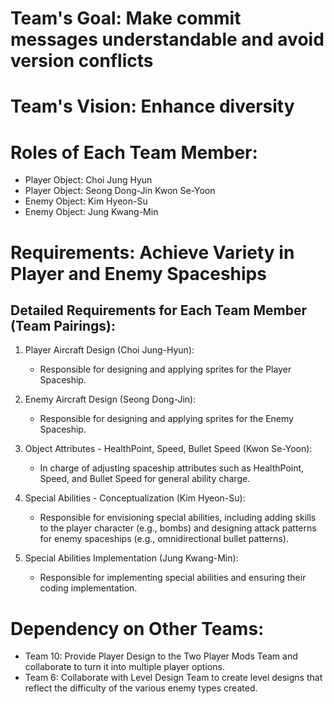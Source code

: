# Team's Goal: Make commit messages understandable and avoid version conflicts

# Team's Vision: Enhance diversity

# Roles of Each Team Member:
- Player Object: Choi Jung Hyun
- Player Object: Seong Dong-Jin Kwon Se-Yoon
- Enemy Object: Kim Hyeon-Su
- Enemy Object: Jung Kwang-Min

# Requirements: Achieve Variety in Player and Enemy Spaceships

## Detailed Requirements for Each Team Member (Team Pairings):
1. Player Aircraft Design (Choi Jung-Hyun):
   - Responsible for designing and applying sprites for the Player Spaceship.

2. Enemy Aircraft Design (Seong Dong-Jin):
   - Responsible for designing and applying sprites for the Enemy Spaceship.

3. Object Attributes - HealthPoint, Speed, Bullet Speed (Kwon Se-Yoon):
   - In charge of adjusting spaceship attributes such as HealthPoint, Speed, and Bullet Speed for general ability charge.

4. Special Abilities - Conceptualization (Kim Hyeon-Su):
   - Responsible for envisioning special abilities, including adding skills to the player character (e.g., bombs) and designing attack patterns for enemy spaceships (e.g., omnidirectional bullet patterns).

5. Special Abilities Implementation (Jung Kwang-Min):
   - Responsible for implementing special abilities and ensuring their coding implementation.

# Dependency on Other Teams:
- Team 10: Provide Player Design to the Two Player Mods Team and collaborate to turn it into multiple player options.
- Team 6: Collaborate with Level Design Team to create level designs that reflect the difficulty of the various enemy types created.
